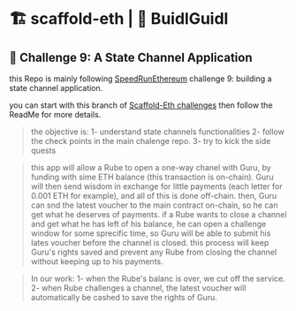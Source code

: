 # 🏗 scaffold-eth | 🏰 BuidlGuidl

## 🚩 Challenge 9: A State Channel Application


this Repo is mainly following [SpeedRunEthereum](https://speedrunethereum.com/challenge/state-channels) challenge 9: building a state channel application.

you can start with this branch of [Scaffold-Eth challenges](https://github.com/scaffold-eth/scaffold-eth-challenges/tree/challenge-9-state-channels) then follow the ReadMe for more details.

>the objective is:
  1- understand state channels functionalities
  2- follow the check points in the main chalenge repo.
  3- try to kick the side quests

> this app will allow a Rube to open a one-way chanel with Guru, by funding with sime ETH balance (this transaction is on-chain). Guru will then send wisdom in exchange for little payments (each letter for 0.001 ETH for example), and all of this is done off-chain.
then, Guru can snd the latest voucher to the main contract on-chain, so he can get what he deserves of payments.
if a Rube wants to close a channel and get what he has left of his balance, he can open a challenge window for some sprecific time, so Guru will be able to submit his lates voucher before the channel is closed. this process will keep Guru's rights saved and prevent any Rube from closing the channel without keeping up to his payments.

> In our work:
  1- when the Rube's balanc is over, we cut off the service.
  2- when Rube challenges a channel, the latest voucher will automatically be cashed to save the rights of Guru.
